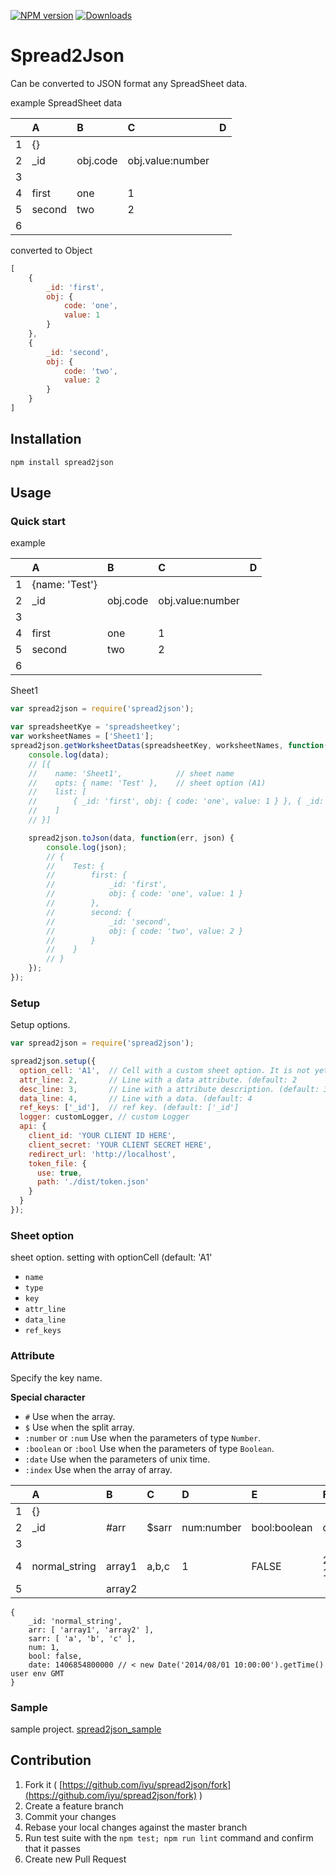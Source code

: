 [![NPM version][npm-image]][npm-url]
[![Downloads][downloads-image]][downloads-url]

Spread2Json
==========

Can be converted to JSON format any SpreadSheet data.

example SpreadSheet data

|   | A      | B        | C                | D |
|:-:|:-------|:---------|:-----------------|---|
| 1 | {}     |          |                  |   |
| 2 | \_id   | obj.code | obj.value:number |   |
| 3 |        |          |                  |   |
| 4 | first  | one      | 1                |   |
| 5 | second | two      | 2                |   |
| 6 |        |          |                  |   |

converted to Object
```js
[
    {
        _id: 'first',
        obj: {
            code: 'one',
            value: 1
        }
    }, 
    {
        _id: 'second',
        obj: {
            code: 'two',
            value: 2
        }
    }
]
```

## Installation
```
npm install spread2json
```

## Usage
### Quick start
example

|   | A              | B        | C                | D |
|:-:|:---------------|:---------|:-----------------|---|
| 1 | {name: 'Test'} |          |                  |   |
| 2 | \_id           | obj.code | obj.value:number |   |
| 3 |                |          |                  |   |
| 4 | first          | one      | 1                |   |
| 5 | second         | two      | 2                |   |
| 6 |                |          |                  |   |

Sheet1
```js
var spread2json = require('spread2json');

var spreadsheetKye = 'spreadsheetkey';
var worksheetNames = ['Sheet1'];
spread2json.getWorksheetDatas(spreadsheetKey, worksheetNames, function(err, data) {
    console.log(data);
    // [{
    //    name: 'Sheet1',            // sheet name
    //    opts: { name: 'Test' },    // sheet option (A1)
    //    list: [
    //        { _id: 'first', obj: { code: 'one', value: 1 } }, { _id: 'second', obj: { code: 'two', value: 2 } }
    //    ]
    // }]

    spread2json.toJson(data, function(err, json) {
        console.log(json);
        // {
        //    Test: {
        //        first: {
        //            _id: 'first',
        //            obj: { code: 'one', value: 1 }
        //        },
        //        second: {
        //            _id: 'second',
        //            obj: { code: 'two', value: 2 }
        //        }
        //    }
        // }
    });
});
```

### Setup
Setup options.
```js
var spread2json = require('spread2json');

spread2json.setup({
  option_cell: 'A1',  // Cell with a custom sheet option. It is not yet used now. (default: 'A1'
  attr_line: 2,       // Line with a data attribute. (default: 2
  desc_line: 3,       // Line with a attribute description. (default: 3
  data_line: 4,       // Line with a data. (default: 4
  ref_keys: ['_id'],  // ref key. (default: ['_id']
  logger: customLogger, // custom Logger
  api: {
    client_id: 'YOUR CLIENT ID HERE',
    client_secret: 'YOUR CLIENT SECRET HERE',
    redirect_url: 'http://localhost',
    token_file: {
      use: true,
      path: './dist/token.json'
    }
  }
});
```

### Sheet option
sheet option. setting with optionCell (default: 'A1'
* `name`
* `type`
* `key`
* `attr_line`
* `data_line`
* `ref_keys`


### Attribute
Specify the key name.

**Special character**
* `#` Use when the array.
* `$` Use when the split array.
* `:number` or `:num` Use when the parameters of type `Number`.
* `:boolean` or `:bool` Use when the parameters of type `Boolean`.
* `:date` Use when the parameters of unix time.
* `:index` Use when the array of array.

|   | A             | B      | C     | D          | E            | F                   |
|:-:|:--------------|:-------|:------|:-----------|:-------------|:--------------------|
| 1 | {}            |        |       |            |              |                     |
| 2 | \_id           | #arr   | $sarr | num:number | bool:boolean | date:date           |
| 3 |               |        |       |            |              |                     |
| 4 | normal\_string | array1 | a,b,c | 1          | FALSE        | 2014/08/01 10:00:00 |
| 5 |               | array2 |       |            |              |                     |
```
{
    _id: 'normal_string',
    arr: [ 'array1', 'array2' ],
    sarr: [ 'a', 'b', 'c' ],
    num: 1,
    bool: false,
    date: 1406854800000 // < new Date('2014/08/01 10:00:00').getTime() user env GMT
}
```

### Sample
sample project.
[spread2json_sample](https://github.com/iyu/spread2json_sample)

## Contribution
1. Fork it ( [https://github.com/iyu/spread2json/fork](https://github.com/iyu/spread2json/fork) )
2. Create a feature branch
3. Commit your changes
4. Rebase your local changes against the master branch
5. Run test suite with the `npm test; npm run lint` command and confirm that it passes
5. Create new Pull Request

[npm-image]: https://img.shields.io/npm/v/spread2json.svg?style=flat-square
[npm-url]: https://www.npmjs.com/package/spread2json
[downloads-image]: https://img.shields.io/npm/dm/spread2json.svg?style=flat-square
[downloads-url]: https://www.npmjs.com/package/spread2json
